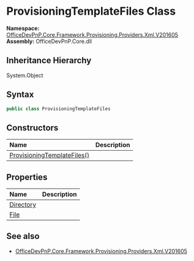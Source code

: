 # ProvisioningTemplateFiles Class
  

**Namespace:** [OfficeDevPnP.Core.Framework.Provisioning.Providers.Xml.V201605](OfficeDevPnP.Core.Framework.Provisioning.Providers.Xml.V201605.md)  
**Assembly:** OfficeDevPnP.Core.dll  
## Inheritance Hierarchy
System.Object  
## Syntax
```C#
public class ProvisioningTemplateFiles
```
## Constructors
|**Name**|**Description**|
|:-----|:-----|
| [ProvisioningTemplateFiles()](OfficeDevPnP.Core.Framework.Provisioning.Providers.Xml.V201605.ProvisioningTemplateFiles.ctor1.md) |  
## Properties
|**Name**|**Description**|
|:-----|:-----|
| [Directory](OfficeDevPnP.Core.Framework.Provisioning.Providers.Xml.V201605.ProvisioningTemplateFiles.Directory.md) | 
| [File](OfficeDevPnP.Core.Framework.Provisioning.Providers.Xml.V201605.ProvisioningTemplateFiles.File.md) | 
## See also
- [OfficeDevPnP.Core.Framework.Provisioning.Providers.Xml.V201605](OfficeDevPnP.Core.Framework.Provisioning.Providers.Xml.V201605.md)
